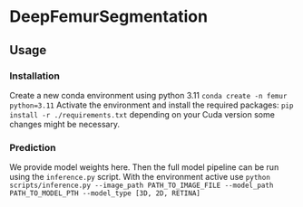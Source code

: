 # DeepFemurSegmentation

## Usage

### Installation
Create a new conda environment using python 3.11 
`conda create -n femur python=3.11`
Activate the environment and install the required packages:
`pip install -r ./requirements.txt`
depending on your Cuda version some changes might be necessary.

### Prediction
We provide model weights here.
Then the full model pipeline can be run using the `inference.py` script.
With the environment active use `python scripts/inference.py --image_path PATH_TO_IMAGE_FILE --model_path PATH_TO_MODEL_PTH --model_type [3D, 2D, RETINA]`







